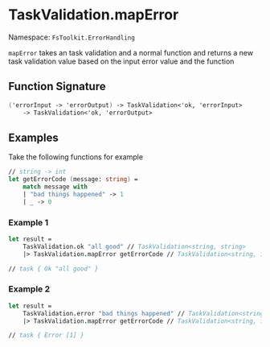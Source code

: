 # TaskValidation.mapError

Namespace: `FsToolkit.ErrorHandling`

`mapError` takes an task validation and a normal function and returns a new task validation value based on the input error value and the function

## Function Signature

```fsharp
('errorInput -> 'errorOutput) -> TaskValidation<'ok, 'errorInput> 
    -> TaskValidation<'ok, 'errorOutput>
```

## Examples

Take the following functions for example

```fsharp
// string -> int
let getErrorCode (message: string) =
    match message with
    | "bad things happened" -> 1
    | _ -> 0
```

### Example 1

```fsharp
let result =
    TaskValidation.ok "all good" // TaskValidation<string, string>
    |> TaskValidation.mapError getErrorCode // TaskValidation<string, int>

// task { Ok "all good" }
```

### Example 2

```fsharp
let result =
    TaskValidation.error "bad things happened" // TaskValidation<string, string>
    |> TaskValidation.mapError getErrorCode // TaskValidation<string, int>

// task { Error [1] }
```
